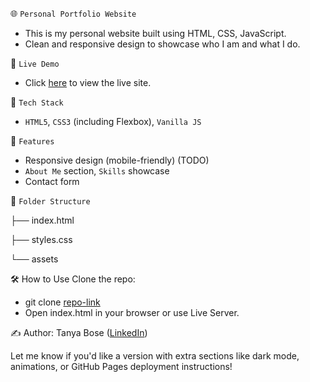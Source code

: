 🌐 `Personal Portfolio Website`

- This is my personal website built using HTML, CSS, JavaScript. 
- Clean and responsive design to showcase who I am and what I do.

🚀 `Live Demo`

- Click [here](https://portfolio-seven-blush-29.vercel.app/) to view the live site.

🧰 `Tech Stack`

- `HTML5`, `CSS3` (including Flexbox), `Vanilla JS`

📄 `Features`

- Responsive design (mobile-friendly) (TODO)
- `About Me` section, `Skills` showcase
- Contact form 

📁 `Folder Structure`

├── index.html

├── styles.css

└── assets

🛠️ How to Use
Clone the repo:
- git clone [repo-link](https://github.com/Tanya22bose/portfolio.git)
- Open index.html in your browser or use Live Server.

✍️ Author: Tanya Bose ([LinkedIn](https://www.linkedin.com/in/tanya-bose-93b864135/))

Let me know if you'd like a version with extra sections like dark mode, animations, or GitHub Pages deployment instructions!

